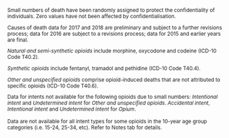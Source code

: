 <small>
Small numbers of death have been randomly assigned to protect the confidentiality of individuals. Zero values have not been affected by confidentialisation.  

Causes of death data for 2017 and 2018 are preliminary and subject to a further revisions process; data for 2016 are subject to a revisions process; data for 2015 and earlier years are final.  

*Natural and semi-synthetic opioids* include morphine, oxycodone and codeine (ICD-10 Code T40.2).  

*Synthetic opioids* include fentanyl, tramadol and pethidine (ICD-10 Code T40.4).  

*Other and unspecified opioids* comprise opioid-induced deaths that are not attributed to specific opioids (ICD-10 Code T40.6).   

Data for intents not available for the following opioids due to small numbers:
*Intentional intent* and *Undetermined intent* for *Other and unspecified opioids*.
*Accidental intent*, *Intentional intent* and *Undetermined intent* for *Opium*.

Data are not available for all intent types for some opioids in the 10-year age group categories (i.e. 15-24, 25-34, etc). Refer to Notes tab for details.
</small>
